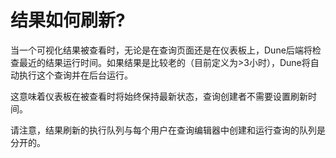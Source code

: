 # 结果如何刷新?

当一个可视化结果被查看时，无论是在查询页面还是在仪表板上，Dune后端将检查最近的结果运行时间。如果结果是比较老的（目前定义为>3小时），Dune将自动执行这个查询并在后台运行。

这意味着仪表板在被查看时将始终保持最新状态，查询创建者不需要设置刷新时间。

请注意，结果刷新的执行队列与每个用户在查询编辑器中创建和运行查询的队列是分开的。
